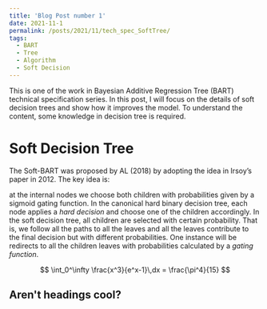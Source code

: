 ```yaml
---
title: 'Blog Post number 1'
date: 2021-11-1
permalink: /posts/2021/11/tech_spec_SoftTree/
tags:
  - BART
  - Tree
  - Algorithm
  - Soft Decision
---
```


This is one of the work in Bayesian Additive Regression Tree (BART) technical specification series. In this post, I will focus on the details of soft decision trees and show how it improves the model. To understand the content, some knowledge in decision tree is required.

Soft Decision Tree 
======
The Soft-BART was proposed by AL (2018) by adopting the idea in Irsoy’s paper in 2012. The key idea is:

at the internal nodes we choose both children with probabilities
given by a sigmoid gating function. In the canonical hard binary decision tree, each node applies a *hard
decision* and choose one of the children accordingly. In the soft decision tree, all children are selected
with certain probability. That is, we follow all the paths to all the leaves and all the leaves contribute
to the final decision but with different probabilities. One instance will be redirects to all the children
leaves with probabilities calculated by a *gating function*.

$$
  \int_0^\infty \frac{x^3}{e^x-1}\,dx = \frac{\pi^4}{15}
$$

Aren't headings cool?
------
